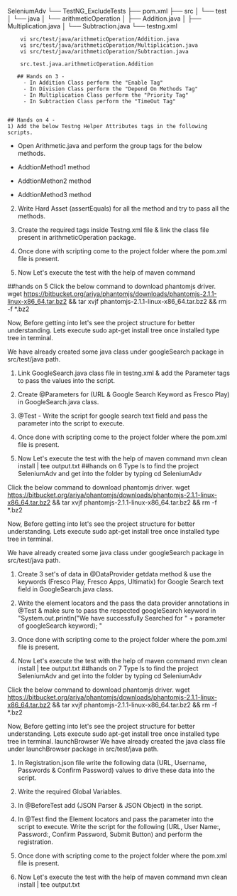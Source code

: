 SeleniumAdv
    └── TestNG_ExcludeTests
        ├── pom.xml
        ├── src
        │   └── test
        │       └── java
        │           └── arithmeticOperation
        │               ├── Addition.java
        │               ├── Multiplication.java
        │               └── Subtraction.java
        └── testng.xml

        
        vi src/test/java/arithmeticOperation/Addition.java
        vi src/test/java/arithmeticOperation/Multiplication.java
        vi src/test/java/arithmeticOperation/Subtraction.java

        src.test.java.arithmeticOperation.Addition

       ## Hands on 3 - 
         - In Addition Class perform the "Enable Tag"
         - In Division Class perform the "Depend On Methods Tag"
         - In Multiplication Class perform the "Priority Tag"
         - In Subtraction Class perform the "TimeOut Tag"
		 
		 
	## Hands on 4 - 
	1) Add the below Testng Helper Attributes tags in the following scripts.

 - Open Arithmetic.java and perform the group tags for the below methods.

 - AddtionMethod1 method
 - AddtionMethon2 method
 - AddtionMethod3 method
2) Write Hard Asset (assertEquals) for all the method and try to pass all the methods.

3) Create the required tags inside Testng.xml file & link the class file present in arithmeticOperation package.

4) Once done with scripting come to the project folder where the pom.xml file is present.

5) Now Let's execute the test with the help of maven command

##hands on 5
Click the below command to download phantomjs driver. wget https://bitbucket.org/ariya/phantomjs/downloads/phantomjs-2.1.1-linux-x86_64.tar.bz2 && tar xvjf phantomjs-2.1.1-linux-x86_64.tar.bz2 && rm -f *.bz2

Now, Before getting into let's see the project structure for better understanding. Lets execute sudo apt-get install tree once installed type tree in terminal.

We have already created some java class under googleSearch package in src/test/java path.

1) Link GoogleSearch.java class file in testng.xml & add the Parameter tags to pass the values into the script.

2) Create @Parameters for (URL & Google Search Keyword as Fresco Play) in GoogleSearch.java class.

3) @Test - Write the script for google search text field and pass the parameter into the script to execute.

4) Once done with scripting come to the project folder where the pom.xml file is present.

5) Now Let's execute the test with the help of maven command mvn clean install | tee output.txt
##hands on 6
Type ls to find the project SeleniumAdv and get into the folder by typing cd SeleniumAdv

Click the below command to download phantomjs driver. wget https://bitbucket.org/ariya/phantomjs/downloads/phantomjs-2.1.1-linux-x86_64.tar.bz2 && tar xvjf phantomjs-2.1.1-linux-x86_64.tar.bz2 && rm -f *.bz2

Now, Before getting into let's see the project structure for better understanding. Lets execute sudo apt-get install tree once installed type tree in terminal.

We have already created some java class under googleSearch package in src/test/java path.

1) Create 3 set's of data in @DataProvider getdata method & use the keywords (Fresco Play, Fresco Apps, Ultimatix) for Google Search text field in GoogleSearch.java class.

2) Write the element locators and the pass the data provider annotations in @Test & make sure to pass the respected googleSearch keyword in "System.out.println("We have successfully Searched for " + parameter of googleSearch keyword); "

3) Once done with scripting come to the project folder where the pom.xml file is present.

4) Now Let's execute the test with the help of maven command mvn clean install | tee output.txt
##hands on 7
Type ls to find the project SeleniumAdv and get into the folder by typing cd SeleniumAdv

Click the below command to download phantomjs driver. wget https://bitbucket.org/ariya/phantomjs/downloads/phantomjs-2.1.1-linux-x86_64.tar.bz2 && tar xvjf phantomjs-2.1.1-linux-x86_64.tar.bz2 && rm -f *.bz2

Now, Before getting into let's see the project structure for better understanding. Lets execute sudo apt-get install tree once installed type tree in terminal. launchBrowser We have already created the java class file under launchBrowser package in src/test/java path.

1) In Registration.json file write the following data (URL, Username, Passwords & Confirm Password) values to drive these data into the script.

2) Write the required Global Variables.

3) In @BeforeTest add (JSON Parser & JSON Object) in the script.

4) In @Test find the Element locators and pass the parameter into the script to execute. Write the script for the following (URL, User Name:, Password:, Confirm Password, Submit Button) and perform the registration.

5) Once done with scripting come to the project folder where the pom.xml file is present.

6) Now Let's execute the test with the help of maven command mvn clean install | tee output.txt

